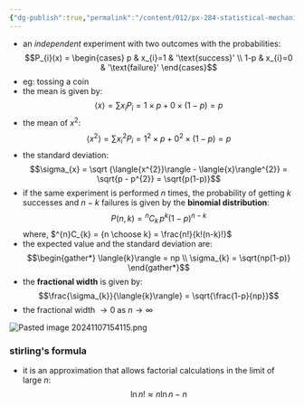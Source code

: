 ```yaml
---
{"dg-publish":true,"permalink":"/content/012/px-284-statistical-mechanics/a-probability/px-284-a3-the-bernoulli-trial/","created":"2024-11-25T10:50:32.000+00:00","updated":"2024-11-26T13:01:17.253+00:00"}
---
```


- an *independent* experiment with two outcomes with the probabilities: 
$$P_{i}(x) = \begin{cases} p & x_{i}=1 & '\text{success}' \\ 1-p & x_{i}=0 & '\text{failure}' \end{cases}$$
- eg: tossing a coin
- the mean is given by: 
$$\langle{x}\rangle = \sum\limits x_{i}P_{i} = 1\times p + 0 \times (1-p) = p$$
 - the mean of $x^{2}:$ 
 $$\langle{x^{2}}\rangle = \sum\limits x_{i}^{2} P_{i} = 1^{2}\times p + 0^{2}\times(1-p)=  p$$
- the standard deviation: 
$$\sigma_{x} = \sqrt {\langle{x^{2}}\rangle - \langle{x}\rangle^{2}} = \sqrt{p - p^{2}} = \sqrt{p(1-p)}$$
- if the same experiment is performed $n$ times, the probability of getting $k$ successes and $n-k$ failures is given by the **binomial distribution**: 
$$P(n,k) =  {}^{n}C_{k} \,p^{k}(1-p)^{n-k}$$
	where, $^{n}C_{k} = {n \choose k} =  \frac{n!}{k!(n-k)!}$ 
- the expected value and the standard deviation are: 
$$\begin{gather*}
	\langle{k}\rangle = np \\
	\sigma_{k} = \sqrt{np(1-p)}
\end{gather*}$$
- the **fractional width** is given by: 
$$\frac{\sigma_{k}}{\langle{k}\rangle} = \sqrt{\frac{1-p}{np}}$$
- the fractional width $\to 0 \;\text{as } n\to\infty$

![Pasted image 20241107154115.png](/img/user/pics/Pasted%20image%2020241107154115.png)
### stirling's formula
- it is an approximation that allows factorial calculations in the limit of large ${} n:$
$$\ln n! \approx n\ln n - n$$
